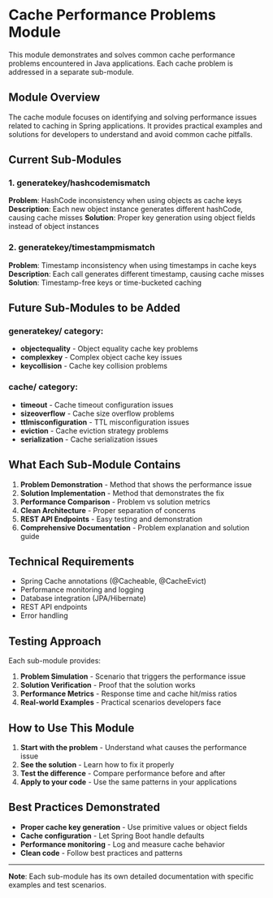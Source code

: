 # Cache Performance Problems Module

This module demonstrates and solves common cache performance problems encountered in Java applications. Each cache problem is addressed in a separate sub-module.

## Module Overview

The cache module focuses on identifying and solving performance issues related to caching in Spring applications. It provides practical examples and solutions for developers to understand and avoid common cache pitfalls.

## Current Sub-Modules

### 1. generatekey/hashcodemismatch
**Problem**: HashCode inconsistency when using objects as cache keys
**Description**: Each new object instance generates different hashCode, causing cache misses
**Solution**: Proper key generation using object fields instead of object instances

### 2. generatekey/timestampmismatch
**Problem**: Timestamp inconsistency when using timestamps in cache keys
**Description**: Each call generates different timestamp, causing cache misses
**Solution**: Timestamp-free keys or time-bucketed caching

## Future Sub-Modules to be Added

### generatekey/ category:
- **objectequality** - Object equality cache key problems
- **complexkey** - Complex object cache key issues
- **keycollision** - Cache key collision problems

### cache/ category:
- **timeout** - Cache timeout configuration issues
- **sizeoverflow** - Cache size overflow problems
- **ttlmisconfiguration** - TTL misconfiguration issues
- **eviction** - Cache eviction strategy problems
- **serialization** - Cache serialization issues

## What Each Sub-Module Contains

1. **Problem Demonstration** - Method that shows the performance issue
2. **Solution Implementation** - Method that demonstrates the fix
3. **Performance Comparison** - Problem vs solution metrics
4. **Clean Architecture** - Proper separation of concerns
5. **REST API Endpoints** - Easy testing and demonstration
6. **Comprehensive Documentation** - Problem explanation and solution guide

## Technical Requirements

- Spring Cache annotations (@Cacheable, @CacheEvict)
- Performance monitoring and logging
- Database integration (JPA/Hibernate)
- REST API endpoints
- Error handling

## Testing Approach

Each sub-module provides:
1. **Problem Simulation** - Scenario that triggers the performance issue
2. **Solution Verification** - Proof that the solution works
3. **Performance Metrics** - Response time and cache hit/miss ratios
4. **Real-world Examples** - Practical scenarios developers face

## How to Use This Module

1. **Start with the problem** - Understand what causes the performance issue
2. **See the solution** - Learn how to fix it properly
3. **Test the difference** - Compare performance before and after
4. **Apply to your code** - Use the same patterns in your applications

## Best Practices Demonstrated

- **Proper cache key generation** - Use primitive values or object fields
- **Cache configuration** - Let Spring Boot handle defaults
- **Performance monitoring** - Log and measure cache behavior
- **Clean code** - Follow best practices and patterns

---

**Note**: Each sub-module has its own detailed documentation with specific examples and test scenarios.
